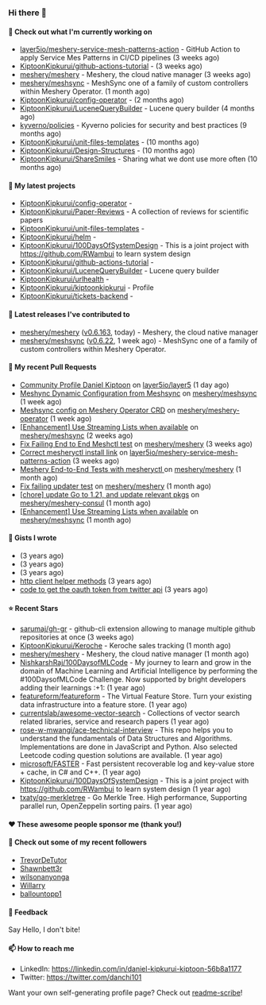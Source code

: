 
### Hi there 👋

#### 👷 Check out what I'm currently working on

- [layer5io/meshery-service-mesh-patterns-action](https://github.com/layer5io/meshery-service-mesh-patterns-action) - GitHub Action to apply Service Mes Patterns in CI/CD pipelines (3 weeks ago)
- [KiptoonKipkurui/github-actions-tutorial](https://github.com/KiptoonKipkurui/github-actions-tutorial) -  (3 weeks ago)
- [meshery/meshery](https://github.com/meshery/meshery) - Meshery, the cloud native manager (3 weeks ago)
- [meshery/meshsync](https://github.com/meshery/meshsync) - MeshSync one of a family of custom controllers within Meshery Operator. (1 month ago)
- [KiptoonKipkurui/config-operator](https://github.com/KiptoonKipkurui/config-operator) -  (2 months ago)
- [KiptoonKipkurui/LuceneQueryBuilder](https://github.com/KiptoonKipkurui/LuceneQueryBuilder) - Lucene query builder (4 months ago)
- [kyverno/policies](https://github.com/kyverno/policies) - Kyverno policies for security and best practices  (9 months ago)
- [KiptoonKipkurui/unit-files-templates](https://github.com/KiptoonKipkurui/unit-files-templates) -  (10 months ago)
- [KiptoonKipkurui/Design-Structures](https://github.com/KiptoonKipkurui/Design-Structures) -  (10 months ago)
- [KiptoonKipkurui/ShareSmiles](https://github.com/KiptoonKipkurui/ShareSmiles) - Sharing what we dont use more often (10 months ago)

#### 🌱 My latest projects

- [KiptoonKipkurui/config-operator](https://github.com/KiptoonKipkurui/config-operator) - 
- [KiptoonKipkurui/Paper-Reviews](https://github.com/KiptoonKipkurui/Paper-Reviews) - A collection of reviews for scientific papers
- [KiptoonKipkurui/unit-files-templates](https://github.com/KiptoonKipkurui/unit-files-templates) - 
- [KiptoonKipkurui/helm](https://github.com/KiptoonKipkurui/helm) - 
- [KiptoonKipkurui/100DaysOfSystemDesign](https://github.com/KiptoonKipkurui/100DaysOfSystemDesign) - This is a joint project with https://github.com/RWambui to learn system design
- [KiptoonKipkurui/github-actions-tutorial](https://github.com/KiptoonKipkurui/github-actions-tutorial) - 
- [KiptoonKipkurui/LuceneQueryBuilder](https://github.com/KiptoonKipkurui/LuceneQueryBuilder) - Lucene query builder
- [KiptoonKipkurui/urlhealth](https://github.com/KiptoonKipkurui/urlhealth) - 
- [KiptoonKipkurui/kiptoonkipkurui](https://github.com/KiptoonKipkurui/kiptoonkipkurui) - Profile
- [KiptoonKipkurui/tickets-backend](https://github.com/KiptoonKipkurui/tickets-backend) - 

#### 🔭 Latest releases I've contributed to

- [meshery/meshery](https://github.com/meshery/meshery) ([v0.6.163](https://github.com/meshery/meshery/releases/tag/v0.6.163), today) - Meshery, the cloud native manager
- [meshery/meshsync](https://github.com/meshery/meshsync) ([v0.6.22](https://github.com/meshery/meshsync/releases/tag/v0.6.22), 1 week ago) - MeshSync one of a family of custom controllers within Meshery Operator.

#### 🔨 My recent Pull Requests

- [Community Profile Daniel Kiptoon](https://github.com/layer5io/layer5/pull/5078) on [layer5io/layer5](https://github.com/layer5io/layer5) (1 day ago)
- [Meshync Dynamic Configuration from Meshsync](https://github.com/meshery/meshsync/pull/258) on [meshery/meshsync](https://github.com/meshery/meshsync) (1 week ago)
- [Meshsync config on Meshery Operator CRD](https://github.com/meshery/meshery-operator/pull/533) on [meshery/meshery-operator](https://github.com/meshery/meshery-operator) (1 week ago)
- [ [Enhancement] Use Streaming Lists when available](https://github.com/meshery/meshsync/pull/255) on [meshery/meshsync](https://github.com/meshery/meshsync) (2 weeks ago)
- [Fix Failing End to End Meshctl test](https://github.com/meshery/meshery/pull/8973) on [meshery/meshery](https://github.com/meshery/meshery) (3 weeks ago)
- [Correct mesheryctl install link](https://github.com/layer5io/meshery-service-mesh-patterns-action/pull/9) on [layer5io/meshery-service-mesh-patterns-action](https://github.com/layer5io/meshery-service-mesh-patterns-action) (3 weeks ago)
- [Meshery End-to-End Tests with mesheryctl ](https://github.com/meshery/meshery/pull/8808) on [meshery/meshery](https://github.com/meshery/meshery) (1 month ago)
- [Fix failing updater test](https://github.com/meshery/meshery/pull/8791) on [meshery/meshery](https://github.com/meshery/meshery) (1 month ago)
- [[chore] update Go to 1.21, and update relevant pkgs](https://github.com/meshery/meshery-consul/pull/398) on [meshery/meshery-consul](https://github.com/meshery/meshery-consul) (1 month ago)
- [[Enhancement] Use Streaming Lists when available](https://github.com/meshery/meshsync/pull/244) on [meshery/meshsync](https://github.com/meshery/meshsync) (1 month ago)


#### 📓 Gists I wrote

- [](https://gist.github.com/75f8e6859120ff76384203162ff71031) (3 years ago)
- [](https://gist.github.com/36d123dbcfae3aa16c9fa05d14b77e70) (3 years ago)
- [](https://gist.github.com/03aa6a9e4d1f6e83ffe6ce69bac8ade0) (3 years ago)
- [http client helper methods](https://gist.github.com/42b4af13921bcb86f7f2aa61d76dc5f3) (3 years ago)
- [code to get the oauth token from twitter api](https://gist.github.com/4f857e433d186cdd79501c0bd4bff8b9) (3 years ago)

#### ⭐ Recent Stars

- [sarumaj/gh-gr](https://github.com/sarumaj/gh-gr) - github-cli extension allowing to manage multiple github repositories at once (3 weeks ago)
- [KiptoonKipkurui/Keroche](https://github.com/KiptoonKipkurui/Keroche) - Keroche sales tracking (1 month ago)
- [meshery/meshery](https://github.com/meshery/meshery) - Meshery, the cloud native manager (1 month ago)
- [NishkarshRaj/100DaysofMLCode](https://github.com/NishkarshRaj/100DaysofMLCode) - My journey to learn and grow in the domain of Machine Learning and Artificial Intelligence by performing the #100DaysofMLCode Challenge. Now supported by bright developers adding their learnings :&#43;1: (1 year ago)
- [featureform/featureform](https://github.com/featureform/featureform) - The Virtual Feature Store. Turn your existing data infrastructure into a feature store. (1 year ago)
- [currentslab/awesome-vector-search](https://github.com/currentslab/awesome-vector-search) - Collections of vector search related libraries, service and research papers (1 year ago)
- [rose-w-mwangi/ace-technical-interview](https://github.com/rose-w-mwangi/ace-technical-interview) - This repo helps you to understand the fundamentals of Data Structures and Algorithms. Implementations are done in JavaScript and Python. Also selected Leetcode coding question solutions are available.  (1 year ago)
- [microsoft/FASTER](https://github.com/microsoft/FASTER) - Fast persistent recoverable log and key-value store &#43; cache, in C# and C&#43;&#43;. (1 year ago)
- [KiptoonKipkurui/100DaysOfSystemDesign](https://github.com/KiptoonKipkurui/100DaysOfSystemDesign) - This is a joint project with https://github.com/RWambui to learn system design (1 year ago)
- [txaty/go-merkletree](https://github.com/txaty/go-merkletree) - Go Merkle Tree. High performance, Supporting parallel run, OpenZeppelin sorting pairs. (1 year ago)

#### ❤️ These awesome people sponsor me (thank you!)


#### 👯 Check out some of my recent followers

- [TrevorDeTutor](https://github.com/TrevorDeTutor)
- [Shawnbett3r](https://github.com/Shawnbett3r)
- [wilsonanyonga](https://github.com/wilsonanyonga)
- [Willarry](https://github.com/Willarry)
- [ballountopp1](https://github.com/ballountopp1)

#### 💬 Feedback

Say Hello, I don't bite!

#### 📫 How to reach me
- LinkedIn: https://linkedin.com/in/daniel-kipkurui-kiptoon-56b8a1177
- Twitter: https://twitter.com/danchi101


Want your own self-generating profile page? Check out [readme-scribe](https://github.com/muesli/readme-scribe)!

